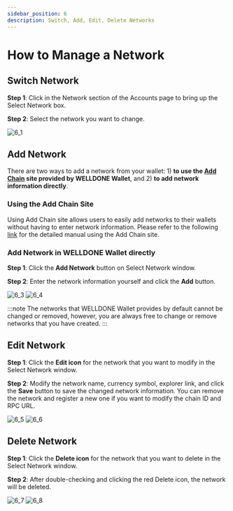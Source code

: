 ```yaml
---
sidebar_position: 6
description: Switch, Add, Edit, Delete Networks
---
```


# How to Manage a Network

## Switch Network

**Step 1**: Click in the Network section of the Accounts page to bring up the Select Network box.

**Step 2**: Select the network you want to change.

![6_1](./img/6_1.png?raw=true '6_1')

## Add Network

There are two ways to add a network from your wallet: 1) **to use the [Add Chain](https://addchain.welldonestudio.io/) site provided by WELLDONE Wallet**, and 2) **to add network information directly**.

### Using the Add Chain Site

Using Add Chain site allows users to easily add networks to their wallets without having to enter network information. Please refer to the following [link](https://docs.welldonestudio.io/add-chain/manual) for the detailed manual using the Add Chain site.

### Add Network in WELLDONE Wallet directly

**Step 1**: Click the **Add Network** button on Select Network window.

**Step 2**: Enter the network information yourself and click the **Add** button.

![6_3](./img/6_3.png?raw=true '6_3')
![6_4](./img/6_4.png?raw=true '6_4')

:::note
The networks that WELLDONE Wallet provides by default cannot be changed or removed, however, you are always free to change or remove networks that you have created.
:::

## Edit Network

**Step 1**: Click the **Edit icon** for the network that you want to modify in the Select Network window.

**Step 2**: Modify the network name, currency symbol, explorer link, and click the **Save** button to save the changed network information. You can remove the network and register a new one if you want to modify the chain ID and RPC URL.

![6_5](./img/6_5.png?raw=true '6_5')
![6_6](./img/6_6.png?raw=true '6_6')

## Delete Network

**Step 1**: Click the **Delete icon** for the network that you want to delete in the Select Network window.

**Step 2**: After double-checking and clicking the red Delete icon, the network will be deleted.

![6_7](./img/6_7.png?raw=true '6_7')
![6_8](./img/6_8.png?raw=true '6_8')
